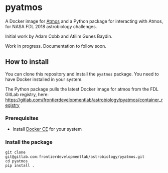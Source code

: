 # pyatmos

A Docker image for [Atmos](https://github.com/VirtualPlanetaryLaboratory/atmos) and a Python package for interacting with Atmos, for NASA FDL 2018 astrobiology challenges.

Initial work by Adam Cobb and Atilim Gunes Baydin.

Work in progress. Documentation to follow soon.

## How to install

You can clone this repository and install the `pyatmos` package. You need to have Docker installed in your system.

The Python package pulls the latest Docker image for atmos from the FDL GitLab registry, here: https://gitlab.com/frontierdevelopmentlab/astrobiology/pyatmos/container_registry

### Prerequisites
* Install [Docker CE](https://www.docker.com/community-edition) for your system

### Install the package

```
git clone git@gitlab.com:frontierdevelopmentlab/astrobiology/pyatmos.git
cd pyatmos
pip install .
```
